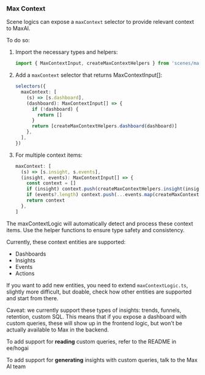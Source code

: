 ### Max Context

Scene logics can expose a `maxContext` selector to provide relevant context to MaxAI.

To do so:

1. Import the necessary types and helpers:

   ```typescript
   import { MaxContextInput, createMaxContextHelpers } from 'scenes/max/maxTypes'
   ```

2. Add a `maxContext` selector that returns MaxContextInput[]:

   ```typescript
   selectors({
     maxContext: [
       (s) => [s.dashboard],
       (dashboard): MaxContextInput[] => {
         if (!dashboard) {
           return []
         }
         return [createMaxContextHelpers.dashboard(dashboard)]
       },
     ],
   })
   ```

3. For multiple context items:

   ```typescript
   maxContext: [
     (s) => [s.insight, s.events],
     (insight, events): MaxContextInput[] => {
       const context = []
       if (insight) context.push(createMaxContextHelpers.insight(insight))
       if (events?.length) context.push(...events.map(createMaxContextHelpers.event))
       return context
     },
   ]
   ```

The maxContextLogic will automatically detect and process these context items.
Use the helper functions to ensure type safety and consistency.

Currently, these context entities are supported:

- Dashboards
- Insights
- Events
- Actions

If you want to add new entities, you need to extend `maxContextLogic.ts`, slightly more difficult, but doable, check how other entities are supported and start from there.

Caveat: we currently support these types of insights: trends, funnels, retention, custom SQL.
This means that if you expose a dashboard with custom queries, these will show up in the frontend logic,
but won't be actually available to Max in the backend.

To add support for **reading** custom queries, refer to the README in ee/hogai

To add support for **generating** insights with custom queries, talk to the Max AI team
